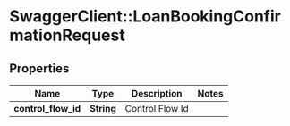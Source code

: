# SwaggerClient::LoanBookingConfirmationRequest

## Properties
Name | Type | Description | Notes
------------ | ------------- | ------------- | -------------
**control_flow_id** | **String** | Control Flow Id | 


